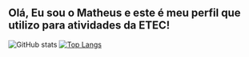 ## Olá, Eu sou o Matheus e este é meu perfil que utilizo para atividades da ETEC!


![GitHub stats](https://github-readme-stats.vercel.app/api?username=saintdoka&theme=bear&show_icons=true)
[![Top Langs](https://github-readme-stats.vercel.app/api/top-langs/?username=saintdoka&theme=bear)](https://github.com/saintdoka/github-readme-stats)



<!--
**saintdoka/saintdoka** is a ✨ _special_ ✨ repository because its `README.md` (this file) appears on your GitHub profile.

Here are some ideas to get you started:
- 👨‍🎓 Studying: Information Systems at CIn UFPE;
- 🔭 I’m currently working on ...
- 🌱 I’m currently learning ...
- 👯 I’m looking to collaborate on ...
- 🤔 I’m looking for help with ...
- 💬 Ask me about ...
- 📫 How to reach me: ...
- 😄 Pronouns: ...
- ⚡ Fun fact: ...
-->
